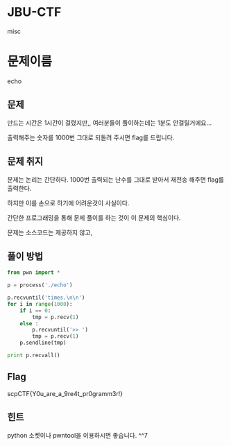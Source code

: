 # JBU-CTF
misc
#  문제이름

echo



## 문제

만드는 시간은 1시간이 걸렸지만,, 여러분들이 풀이하는데는 1분도 안걸릴거에요...

출력해주는 숫자를 1000번 그대로 되돌려 주시면 flag를 드립니다.



## 문제 취지

문제는 논리는 간단하다. 1000번 출력되는 난수를 그대로 받아서 재전송 해주면 flag를 출력한다.

하지만 이를 손으로 하기에 어려운것이 사실이다.

간단한 프로그래밍을 통해 문제 풀이를 하는 것이 이 문제의 핵심이다.

문제는 소스코드는 제공하지 않고, 



## 풀이 방법

```python
from pwn import *

p = process('./echo')

p.recvuntil('times.\n\n')
for i in range(1000):
	if i == 0:
		tmp = p.recv(1)
	else :
		p.recvuntil('>> ')
		tmp = p.recv(1)
	p.sendline(tmp)

print p.recvall()
```



## Flag

scpCTF{Y0u_are_a_9re4t_pr0gramm3r!}



## 힌트

python 소켓이나 pwntool을 이용하시면 좋습니다. ^^7

